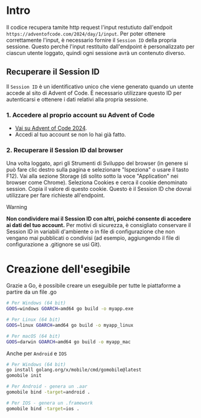 # Intro
Il codice recupera tamite http request l'input restutiuto dall'endpoit `https://adventofcode.com/2024/day/1/input`. 
Per poter ottenere correttamente l'input, è necessario fornire il `Session ID` della propria sessione. Questo perché l'input restituito dall'endpoint è personalizzato per ciascun utente loggato, quindi ogni sessione avrà un contenuto diverso.

## Recuperare il Session ID
Il `Session ID` è un identificativo unico che viene generato quando un utente accede al sito di Advent of Code. È necessario utilizzare questo ID per autenticarsi e ottenere i dati relativi alla propria sessione.


### 1. Accedere al proprio account su Advent of Code
- [Vai su Advent of Code 2024](https://adventofcode.com/2024).
- Accedi al tuo account se non lo hai già fatto.

### 2. Recuperare il Session ID dal browser
Una volta loggato, apri gli Strumenti di Sviluppo del browser (in genere si può fare clic destro sulla pagina e selezionare "Ispeziona" o usare il tasto F12).
Vai alla sezione Storage (di solito sotto la voce "Application" nei browser come Chrome).
Seleziona Cookies e cerca il cookie denominato session.
Copia il valore di questo cookie. Questo è il Session ID che dovrai utilizzare per fare richieste all'endpoint.

> [!WARNING]  
>**Non condividere mai il Session ID con altri, poiché consente di accedere ai dati del tuo account.**
Per motivi di sicurezza, è consigliato conservare il Session ID in variabili d'ambiente o in file di configurazione che non vengano mai pubblicati o condivisi (ad esempio, aggiungendo il file di configurazione a .gitignore se usi Git).


# Creazione dell'esegibile

Grazie a Go, è possibile creare un eseguibile per tutte le piattaforme a partire da un file .go

```bash
# Per Windows (64 bit)
GOOS=windows GOARCH=amd64 go build -o myapp.exe

# Per Linux (64 bit)
GOOS=linux GOARCH=amd64 go build -o myapp_linux

# Per macOS (64 bit)
GOOS=darwin GOARCH=amd64 go build -o myapp_mac
```

Anche per `Android` e `IOS`
```bash
# Per Windows (64 bit)
go install golang.org/x/mobile/cmd/gomobile@latest
gomobile init

# Per Android - genera un .aar 
gomobile bind -target=android .

# Per IOS - genera un .framework
gomobile bind -target=ios .
```
